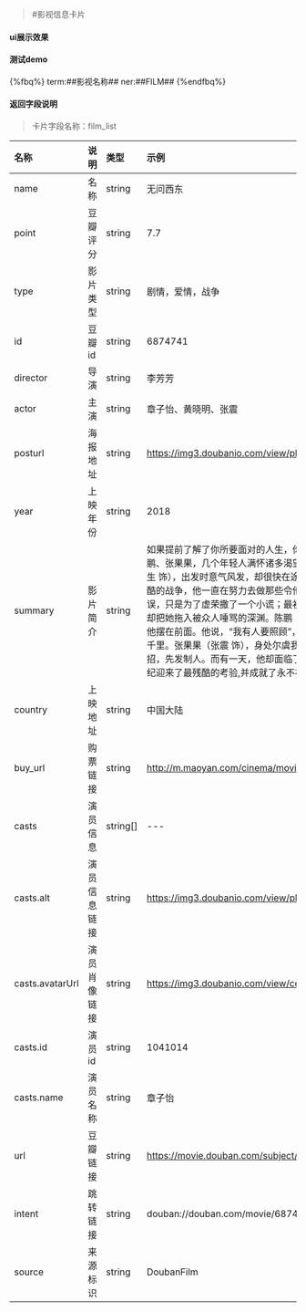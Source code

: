 >#影视信息卡片

#### ui展示效果
#### 测试demo
{%fbq%}
term:##影视名称##
ner:##FILM##
{%endfbq%}
#### 返回字段说明
>卡片字段名称：film_list

|名称|说明|类型|示例|
|:---|:---|:---|:---|
|name|名称|string|无问西东|
|point| 豆瓣评分 |string  |7.7  |
|type| 影片类型| string|剧情，爱情，战争 |
|id| 豆瓣id|string |6874741 |
|director| 导演|string |李芳芳 |
|actor| 主演|string |章子怡、黄晓明、张震 |
|posturl| 海报地址|string | https://img3.doubanio.com/view/photo/s_ratio_poster/public/p2507572275.jpg|
|year| 上映年份| string| 2018|
|summary| 影片简介| string| 如果提前了解了你所要面对的人生，你是否还会有勇气前来？吴岭澜、沈光耀、王敏佳、陈鹏、张果果，几个年轻人满怀诸多渴望，在四个非同凡响的时空中一路前行。\n吴岭澜（陈楚生 饰），出发时意气风发，却很快在途中迷失了方向。沈光耀（王力宏 饰），自愿参与了最残酷的战争，他一直在努力去做那些令他害怕，但重要的事。王敏佳（章子怡 饰）最初的错误，只是为了虚荣撒了一个小谎；最初的烦恼，只是在两个优秀的男人中选择一个。但命运，却把她拖入被众人唾骂的深渊。陈鹏（黄晓明 饰）把爱情摆在了理想前面，但爱情却没有把他摆在前面。他说，“我有人要照顾”，纵然这意味着与所有人作对，意味着要和她一起被放逐千里。张果果（张震 饰），身处尔虞我诈的职场，“赢”是他的习惯。为了赢，他总是见招拆招，先发制人。而有一天，他却面临了一个比“赢”更重要的选择。这几个年轻人，在最好的年纪迎来了最残酷的考验,并成就了永不褪色的青春传奇。|
|country| 上映地址| string| 中国大陆|
|buy_url| 购票链接| string| http://m.maoyan.com/cinema/movie/71946|
|casts| 演员信息|string[] |--- |
|casts.alt|演员信息链接|string | https://img3.doubanio.com/view/photo/s_ratio_poster/public/p2507572275.jpg|
|casts.avatarUrl| 演员肖像链接|string |https://img3.doubanio.com/view/celebrity/s_ratio_celebrity/public/p1359895311.0.jpg |
|casts.id|演员id |string |1041014|
|casts.name| 演员名称| string|章子怡 |
|url| 豆瓣链接| string| https://movie.douban.com/subject/6874741|
|intent|跳转链接 | string|douban://douban.com/movie/6874741?from=mdouba |
|source|来源标识 |string | DoubanFilm|

